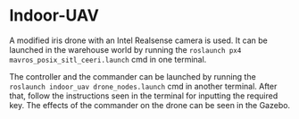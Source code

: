 # Indoor-UAV

A modified iris drone with an Intel Realsense camera is used. It can be launched in the warehouse world by running the ```roslaunch px4 mavros_posix_sitl_ceeri.launch``` cmd in one terminal. 

The controller and the commander can be launched by running the ```roslaunch indoor_uav drone_nodes.launch``` cmd in another terminal. After that, follow the instructions seen in the terminal for inputting the required key. The effects of the commander on the drone can be seen in the Gazebo.
